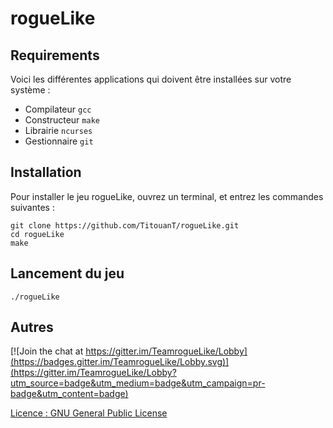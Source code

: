# rogueLike

## Requirements

Voici les différentes applications qui doivent être installées sur votre système :

- Compilateur `gcc`
- Constructeur `make`
- Librairie `ncurses`
- Gestionnaire `git`

## Installation

Pour installer le jeu rogueLike, ouvrez un terminal, et entrez les commandes suivantes :

```
git clone https://github.com/TitouanT/rogueLike.git
cd rogueLike
make
```

## Lancement du jeu

```
./rogueLike
```

## Autres

[![Join the chat at https://gitter.im/TeamrogueLike/Lobby](https://badges.gitter.im/TeamrogueLike/Lobby.svg)](https://gitter.im/TeamrogueLike/Lobby?utm_source=badge&utm_medium=badge&utm_campaign=pr-badge&utm_content=badge)

[Licence : GNU General Public License](https://raw.githubusercontent.com/TitouanT/rogueLike/master/LICENSE)
